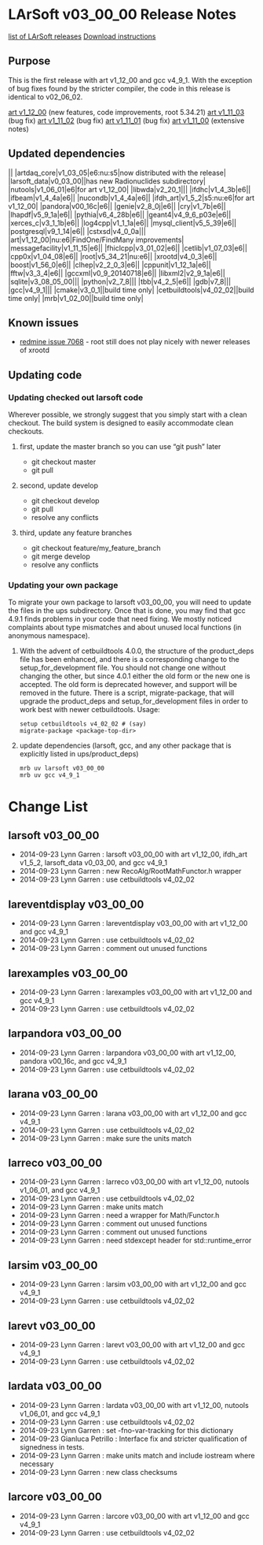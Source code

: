LArSoft v03_00_00 Release Notes
======================================================================

[list of LArSoft releases](LArSoft_release_list)
[Download instructions](http://scisoft.fnal.gov/scisoft/projects/larsoft/v03_00_00/larsoft-v03_00_00.html)

Purpose
--------------------

This is the first release with art v1_12_00 and gcc v4_9_1.
With the exception of bug fixes found by the stricter compiler, the code in this release is identical to v02_06_02.

[art v1_12_00](https://cdcvs.fnal.gov/redmine/projects/art/wiki/Release_Notes_11200) (new features, code improvements, root 5.34.21)
[art v1_11_03](https://cdcvs.fnal.gov/redmine/projects/art/wiki/Release_Notes_11103) (bug fix)
[art v1_11_02](https://cdcvs.fnal.gov/redmine/projects/art/wiki/Release_Notes_11102) (bug fix)
[art v1_11_01](https://cdcvs.fnal.gov/redmine/projects/art/wiki/Release_Notes_11101) (bug fix)
[art v1_11_00](https://cdcvs.fnal.gov/redmine/projects/art/wiki/Release_Notes_11100) (extensive notes)

Updated dependencies
----------------------------------------------

||
|artdaq_core|v1_03_05|e6:nu:s5|now distributed with the release|
|larsoft_data|v0_03_00||has new Radionuclides subdirectory|
|nutools|v1_06_01|e6|for art v1_12_00|
|libwda|v2_20_1|||
|ifdhc|v1_4_3b|e6||
|ifbeam|v1_4_4a|e6||
|nucondb|v1_4_4a|e6||
|ifdh_art|v1_5_2|s5:nu:e6|for art v1_12_00|
|pandora|v00_16c|e6||
|genie|v2_8_0j|e6||
|cry|v1_7b|e6||
|lhapdf|v5_9_1a|e6||
|pythia|v6_4_28b|e6||
|geant4|v4_9_6_p03e|e6||
|xerces_c|v3_1_1b|e6||
|log4cpp|v1_1_1a|e6||
|mysql_client|v5_5_39|e6||
|postgresql|v9_1_14|e6||
|cstxsd|v4_0_0a|||
|art|v1_12_00|nu:e6|FindOne/FindMany improvements|
|messagefacility|v1_11_15|e6||
|fhiclcpp|v3_01_02|e6||
|cetlib|v1_07_03|e6||
|cpp0x|v1_04_08|e6||
|root|v5_34_21|nu:e6||
|xrootd|v4_0_3|e6||
|boost|v1_56_0|e6||
|clhep|v2_2_0_3|e6||
|cppunit|v1_12_1a|e6||
|fftw|v3_3_4|e6||
|gccxml|v0_9_20140718|e6||
|libxml2|v2_9_1a|e6||
|sqlite|v3_08_05_00|||
|python|v2_7_8|||
|tbb|v4_2_5|e6||
|gdb|v7_8|||
|gcc|v4_9_1|||
|cmake|v3_0_1||build time only|
|cetbuildtools|v4_02_02||build time only|
|mrb|v1_02_00||build time only|

Known issues
------------------------------

-   [redmine issue 7068](https://cdcvs.fnal.gov/redmine/issues/7068) - root still does not play nicely with newer releases of xrootd

Updating code
--------------------------------

### Updating checked out larsoft code

Wherever possible, we strongly suggest that you simply start with a clean checkout. The build system is designed to easily accommodate clean checkouts.

1.  first, update the master branch so you can use “git push” later
    -   git checkout master
    -   git pull

2.  second, update develop
    -   git checkout develop
    -   git pull
    -   resolve any conflicts

3.  third, update any feature branches
    -   git checkout feature/my_feature_branch
    -   git merge develop
    -   resolve any conflicts

### Updating your own package

To migrate your own package to larsoft v03_00_00, you will need to update the files in the ups subdirectory. Once that is done, you may find that gcc 4.9.1 finds problems in your code that need fixing. We mostly noticed complaints about type mismatches and about unused local functions (in anonymous namespace).

1.  With the advent of cetbuildtools 4.0.0, the structure of the product_deps file has been enhanced, and there is a corresponding change to the setup_for_development file. You should not change one without changing the other, but since 4.0.1 either the old form or the new one is accepted. The old form is deprecated however, and support will be removed in the future. There is a script, migrate-package, that will upgrade the product_deps and setup_for_development files in order to work best with newer cetbuildtools. Usage:

        setup cetbuildtools v4_02_02 # (say)
        migrate-package <package-top-dir>

2.  update dependencies (larsoft, gcc, and any other package that is explicitly listed in ups/product_deps)

        mrb uv larsoft v03_00_00
        mrb uv gcc v4_9_1

Change List
============================

larsoft v03_00_00
------------------------------------------

-   2014-09-23 Lynn Garren : larsoft v03_00_00 with art v1_12_00, ifdh_art v1_5_2, larsoft_data v0_03_00, and gcc v4_9_1
-   2014-09-23 Lynn Garren : new RecoAlg/RootMathFunctor.h wrapper
-   2014-09-23 Lynn Garren : use cetbuildtools v4_02_02

lareventdisplay v03_00_00
----------------------------------------------------------

-   2014-09-23 Lynn Garren : lareventdisplay v03_00_00 with art v1_12_00 and gcc v4_9_1
-   2014-09-23 Lynn Garren : use cetbuildtools v4_02_02
-   2014-09-23 Lynn Garren : comment out unused functions

larexamples v03_00_00
--------------------------------------------------

-   2014-09-23 Lynn Garren : larexamples v03_00_00 with art v1_12_00 and gcc v4_9_1
-   2014-09-23 Lynn Garren : use cetbuildtools v4_02_02

larpandora v03_00_00
------------------------------------------------

-   2014-09-23 Lynn Garren : larpandora v03_00_00 with art v1_12_00, pandora v00_16c, and gcc v4_9_1
-   2014-09-23 Lynn Garren : use cetbuildtools v4_02_02

larana v03_00_00
----------------------------------------

-   2014-09-23 Lynn Garren : larana v03_00_00 with art v1_12_00 and gcc v4_9_1
-   2014-09-23 Lynn Garren : use cetbuildtools v4_02_02
-   2014-09-23 Lynn Garren : make sure the units match

larreco v03_00_00
------------------------------------------

-   2014-09-23 Lynn Garren : larreco v03_00_00 with art v1_12_00, nutools v1_06_01, and gcc v4_9_1
-   2014-09-23 Lynn Garren : use cetbuildtools v4_02_02
-   2014-09-23 Lynn Garren : make units match
-   2014-09-23 Lynn Garren : need a wrapper for Math/Functor.h
-   2014-09-23 Lynn Garren : comment out unused functions
-   2014-09-23 Lynn Garren : comment out unused functions
-   2014-09-23 Lynn Garren : need stdexcept header for std::runtime_error

larsim v03_00_00
----------------------------------------

-   2014-09-23 Lynn Garren : larsim v03_00_00 with art v1_12_00 and gcc v4_9_1
-   2014-09-23 Lynn Garren : use cetbuildtools v4_02_02

larevt v03_00_00
----------------------------------------

-   2014-09-23 Lynn Garren : larevt v03_00_00 with art v1_12_00 and gcc v4_9_1
-   2014-09-23 Lynn Garren : use cetbuildtools v4_02_02

lardata v03_00_00
------------------------------------------

-   2014-09-23 Lynn Garren : lardata v03_00_00 with art v1_12_00, nutools v1_06_01, and gcc v4_9_1
-   2014-09-23 Lynn Garren : use cetbuildtools v4_02_02
-   2014-09-23 Lynn Garren : set -fno-var-tracking for this dictionary
-   2014-09-23 Gianluca Petrillo : Interface fix and stricter qualification of signedness in tests.
-   2014-09-23 Lynn Garren : make units match and include iostream where necessary
-   2014-09-23 Lynn Garren : new class checksums

larcore v03_00_00
------------------------------------------

-   2014-09-23 Lynn Garren : larcore v03_00_00 with art v1_12_00 and gcc v4_9_1
-   2014-09-23 Lynn Garren : use cetbuildtools v4_02_02
